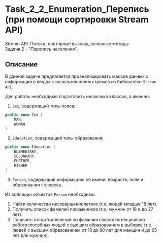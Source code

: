 # Task_2_2_Enumeration_Перепись (при помощи сортировки Stream API)
Stream API. Потоки, повторные вызовы, основные методы.  
Задача 2 - "Перепись населения".

## Описание
В данной задаче предлагается проанализировать массив данных с информаций о людях с использованием стримов из библиотеки `Stream API`. 

Для работы необходимо подготовить несколько классов, а именно:
1. `Sex`, содержащий типы полов:
```java
public enum Sex {
    MAN,
    WOMAN
}
```
2. `Education`, содержащий типы образования:
```java
public enum Education {
    ELEMENTARY,
    SECONDARY,
    FURTHER,
    HIGHER
}
```
3. `Person`, содержащий информацию об имени, возрасте, поле и образовании человека.


Из коллеции объектов `Person` необходимо:
1. Найти количество несовершеннолетних (т.е. людей младше 18 лет).
2. Получить список фамилий призывников (т.е. мужчин от 18 и до 27 лет).
3. Получить отсортированный по фамилии список потенциально работоспособных людей с высшим образованием в выборке (т.е. людей с высшим образованием от 18 до 60 лет для женщин и до 65 лет для мужчин).

